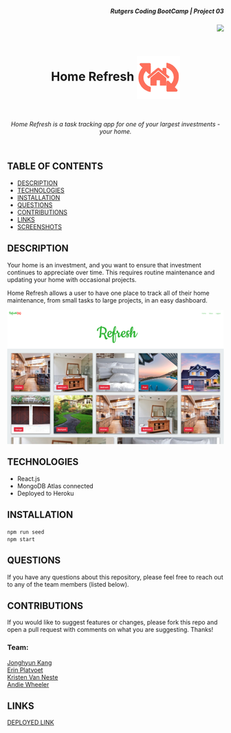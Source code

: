 <h5 align="right">Rutgers Coding BootCamp | Project 03</h5>
<img src="https://img.shields.io/badge/License-Unlicensed-blue.svg" align="right"/>

<br>
<br>

<h1 align="center">Home Refresh
<img src="client/public/assets/images/logo100x100.png" align="center"/></h1>

<br>

<p align="center" style="font-style: italic;">Home Refresh is a task tracking app for one of your largest investments - your home.</p>

<br>

## TABLE OF CONTENTS
- [DESCRIPTION](#DESCRIPTION)  
- [TECHNOLOGIES](#TECHNOLOGIES)  
- [INSTALLATION](#INSTALLATION)  
- [QUESTIONS](#QUESTIONS)  
- [CONTRIBUTIONS](#CONTRIBUTIONS)
- [LINKS](#LINKS)  
- [SCREENSHOTS](#SCREENSHOTS)  

## DESCRIPTION

Your home is an investment, and you want to ensure that investment continues to appreciate over time. This requires routine maintenance and updating your home with occasional projects. 

Home Refresh allows a user to have one place to track all of their home maintenance, from small tasks to large projects, in an easy dashboard.


<img src="client/public/assets/images/Home Refresh.png" align="center"/>

## TECHNOLOGIES

- React.js
- MongoDB Atlas connected
- Deployed to Heroku

## INSTALLATION

`npm run seed`  
`npm start`

## QUESTIONS
If you have any questions about this repository, please feel free to reach out to any of the team members (listed below). 

## CONTRIBUTIONS
If you would like to suggest features or changes, please fork this repo and open a pull request with comments on what you are suggesting. Thanks! 

### Team:  
[Jonghyun Kang](https://github.com/misterjaykay)  
[Erin Platvoet](https://github.com/eplatvoet)  
[Kristen Van Neste](https://github.com/kmvanneste)  
[Andie Wheeler](https://github.com/hihellos)  

## LINKS
[DEPLOYED LINK](home-refresh-app.herokuapp.com/)  

